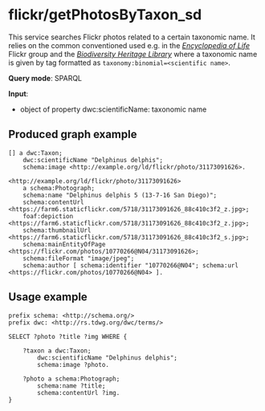 # flickr/getPhotosByTaxon_sd

This service searches Flickr photos related to a certain taxonomic name. It relies on the common conventioned used e.g. in the [*Encyclopedia of Life*](https://www.flickr.com/groups/806927@N20) Flickr group and the [*Biodiversity Heritage Library*](https://www.flickr.com/photos/biodivlibrary) where a taxonomic name is given by tag formatted as ```taxonomy:binomial=<scientific name>```.

**Query mode**: SPARQL

**Input**:
- object of property dwc:scientificName: taxonomic name


## Produced graph example

```turtle
[] a dwc:Taxon;
    dwc:scientificName "Delphinus delphis";
    schema:image <http://example.org/ld/flickr/photo/31173091626>.

<http://example.org/ld/flickr/photo/31173091626>
    a schema:Photograph;
    schema:name "Delphinus delphis 5 (13-7-16 San Diego)";
    schema:contentUrl <https://farm6.staticflickr.com/5718/31173091626_88c410c3f2_z.jpg>;
    foaf:depiction <https://farm6.staticflickr.com/5718/31173091626_88c410c3f2_z.jpg>;
    schema:thumbnailUrl <https://farm6.staticflickr.com/5718/31173091626_88c410c3f2_s.jpg>;
    schema:mainEntityOfPage <https://flickr.com/photos/10770266@N04/31173091626>;
    schema:fileFormat "image/jpeg";
    schema:author [ schema:identifier "10770266@N04"; schema:url <https://flickr.com/photos/10770266@N04> ].
```

        
## Usage example

```sparql
prefix schema: <http://schema.org/>
prefix dwc: <http://rs.tdwg.org/dwc/terms/>

SELECT ?photo ?title ?img WHERE {

    ?taxon a dwc:Taxon;
        dwc:scientificName "Delphinus delphis";
        schema:image ?photo.

    ?photo a schema:Photograph;
        schema:name ?title;
        schema:contentUrl ?img.
}
```
